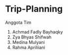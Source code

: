 # Trip-Planning
Anggota Tim
1. Achmad Fadly Bayhaqky
2. Zya Bhyas Shifwah
3. Medina Mulyani
4. Rahma Apriliiani
